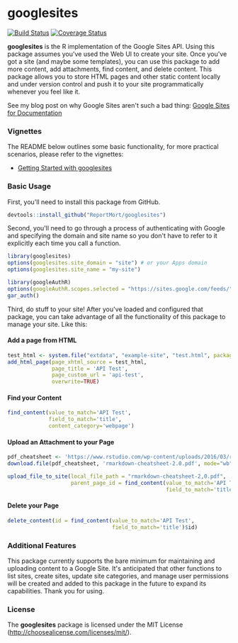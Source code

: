 <!-- README.md is generated from README.Rmd. Please edit that file -->
googlesites
===========

[![Build Status](https://travis-ci.org/ReportMort/googlesites.png?branch=master)](https://travis-ci.org/ReportMort/googlesites) [![Coverage Status](https://img.shields.io/codecov/c/github/ReportMort/googlesites/master.svg)](https://codecov.io/github/ReportMort/googlesites?branch=master)

**googlesites** is the R implementation of the Google Sites API. Using this package assumes you've used the Web UI to create your site. Once you've got a site (and maybe some templates), you can use this package to add more content, add attachments, find content, and delete content. This package allows you to store HTML pages and other static content locally and under version control and push it to your site programmatically whenever you feel like it.

See my blog post on why Google Sites aren't such a bad thing: [Google Sites for Documentation](https://reportmort.netlify.com/2017/06/01/google-sites-for-documentation/)

### Vignettes

The README below outlines some basic functionality, for more practical scenarios, please refer to the vignettes:

-   [Getting Started with googlesites](https://rawgit.com/ReportMort/googlesites/master/vignettes/getting-started-with-googlesites.html)

### Basic Usage

First, you'll need to install this package from GitHub.

``` r
devtools::install_github("ReportMort/googlesites")
```

Second, you'll need to go through a process of authenticating with Google and specifying the domain and site name so you don't have to refer to it explicitly each time you call a function.

``` r
library(googlesites)
options(googlesites.site_domain = "site") # or your Apps domain
options(googlesites.site_name = "my-site")

library(googleAuthR)
options(googleAuthR.scopes.selected = "https://sites.google.com/feeds/")
gar_auth()
```

Third, do stuff to your site! After you've loaded and configured that package, you can take advantage of all the functionality of this package to manage your site. Like this:

#### Add a page from HTML

``` r
test_html <- system.file("extdata", "example-site", "test.html", package="googlesites")
add_html_page(page_xhtml_source = test_html,
              page_title = 'API Test',
              page_custom_url = 'api-test',
              overwrite=TRUE)
```

#### Find your Content

``` r
find_content(value_to_match='API Test', 
             field_to_match='title', 
             content_category='webpage')
```

#### Upload an Attachment to your Page

``` r
pdf_cheatsheet <- 'https://www.rstudio.com/wp-content/uploads/2016/03/rmarkdown-cheatsheet-2.0.pdf'
download.file(pdf_cheatsheet, 'rmarkdown-cheatsheet-2.0.pdf', mode="wb")

upload_file_to_site(local_file_path = "rmarkdown-cheatsheet-2,0.pdf",
                    parent_page_id = find_content(value_to_match='API Test', 
                                                  field_to_match='title')$id)
```

#### Delete your Page

``` r
delete_content(id = find_content(value_to_match='API Test',
                                 field_to_match='title')$id)
```

### Additional Features

This package currently supports the bare minimum for maintaining and uploading content to a Google Site. It's anticipated that other functions to list sites, create sites, update site categories, and manage user permissions will be created and added to this package in the future to expand its capabilities. Thank you for using.

### License

The **googlesites** package is licensed under the MIT License (<http://choosealicense.com/licenses/mit/>).

